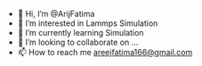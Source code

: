 - 👋 Hi, I’m @ArijFatima
- 👀 I’m interested in Lammps Simulation
- 🌱 I’m currently learning Simulation
- 💞️ I’m looking to collaborate on ...
- 📫 How to reach me areejfatima166@gmail.com

<!---
ArijFatima/ArijFatima is a ✨ special ✨ repository because its `README.md` (this file) appears on your GitHub profile.
You can click the Preview link to take a look at your changes.
--->
